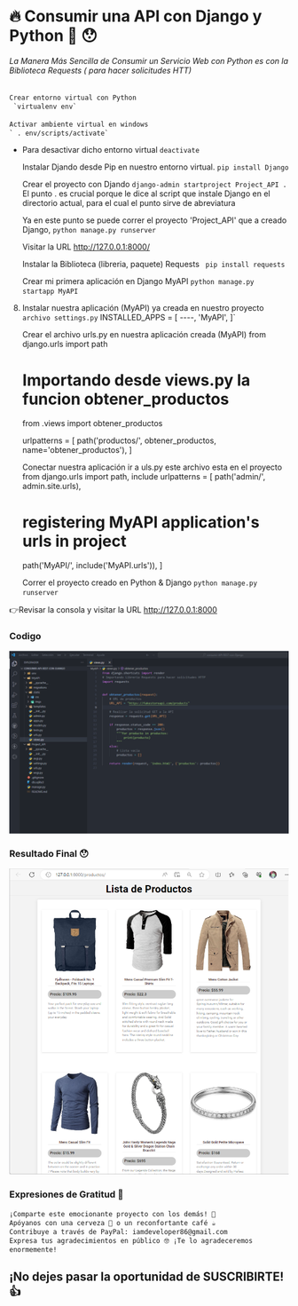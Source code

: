 # 🔥 Consumir una API con Django y Python 🐍 😯

###### La Manera Más Sencilla de Consumir un Servicio Web con Python es con la Biblioteca Requests ( para hacer solicitudes HTT)

    Crear entorno virtual con Python
     `virtualenv env`

    Activar ambiente virtual en windows
    ` . env/scripts/activate`

- Para desactivar dicho entorno virtual
  `deactivate`

  Instalar Djando desde Pip en nuestro entorno virtual.
  `pip install Django`

    Crear el proyecto con Djando
     `django-admin startproject Project_API .`
      El punto . es crucial porque le dice al script que instale Django en el directorio actual,
      para el cual el punto sirve de abreviatura


    Ya en este punto se puede correr el proyecto 'Project_API' que a creado Django,
    `python manage.py runserver`


    Visitar la URL http://127.0.0.1:8000/

    Instalar la Biblioteca (libreria, paquete) Requests
    ` pip install requests`


    Crear mi primera aplicación en Django MyAPI
    `python manage.py startapp MyAPI`

8. Instalar nuestra aplicación (MyAPI) ya creada en nuestro proyecto
   ` archivo settings.py`
   INSTALLED_APPS = [
   ----,
   'MyAPI',
   ]`

   Crear el archivo urls.py en nuestra aplicación creada (MyAPI)
   from django.urls import path

   # Importando desde views.py la funcion obtener_productos

   from .views import obtener_productos

   urlpatterns = [
   path('productos/', obtener_productos, name='obtener_productos'),
   ]

   Conectar nuestra aplicación ir a uls.py este archivo esta en el proyecto
   from django.urls import path, include
   urlpatterns = [
   path('admin/', admin.site.urls),

   # registering MyAPI application's urls in project

   path('MyAPI/', include('MyAPI.urls')),
   ]

   Correr el proyecto creado en Python & Django
   `python manage.py runserver`

👉Revisar la consola y visitar la
URL http://127.0.0.1:8000

### Codigo

![](https://raw.githubusercontent.com/urian121/imagenes-proyectos-github/master/creando-solicitud-api-con-djando.png)

### Resultado Final 😯

![](https://raw.githubusercontent.com/urian121/imagenes-proyectos-github/master/consumir-api-con-Django-Urian-viera.png)

### Expresiones de Gratitud 🎁

    ¡Comparte este emocionante proyecto con los demás! 📢
    Apóyanos con una cerveza 🍺 o un reconfortante café ☕
    Contribuye a través de PayPal: iamdeveloper86@gmail.com
    Expresa tus agradecimientos en público 🤓 ¡Te lo agradeceremos enormemente!

## ¡No dejes pasar la oportunidad de SUSCRIBIRTE! 👍
